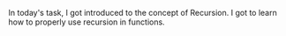 In today's task, I got introduced to the concept of Recursion. I got to learn how to properly use recursion in functions.

